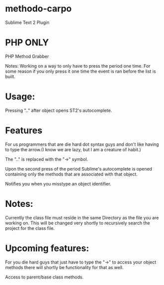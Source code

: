 methodo-carpo
=============

Sublime Text 2 Plugin

PHP ONLY
========

PHP Method Grabber

Notes:
	Working on a way to only have to press the period one time. 
	For some reason if you only press it one time the event is ran before the list is built.



Usage:
======
Pressing ".." after object opens ST2's autocomplete.

Features
========

For us programmers that are die hard dot syntax guys and don't like having to type the arrow.(I know we are lazy, but I am a creature of habit.)

The ".." is replaced with the "->" symbol.

Upon the second press of the period Sublime's autocomplete is opened containing only the methods that are associated with that object.

Notifies you when you misstype an object identifier. 



Notes:
==========

Currently the class file must reside in the same Directory as the file you are working on.  This will be changed very shortly to recursively search the project for the class file.

Upcoming features: 
==================

For you die hard guys that just have to type the "->" to access your object methods there will shortly be functionality for that as well.

Access to parent/base class methods.





